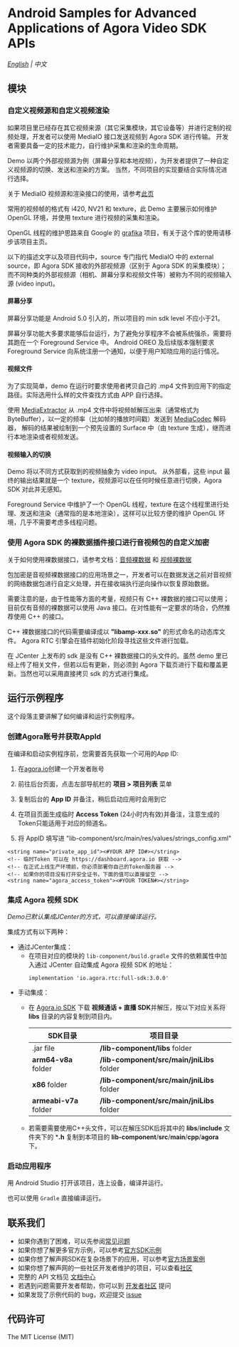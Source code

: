 # Android Samples for Advanced Applications of Agora Video SDK APIs

*[English](README.md) | 中文*

## 模块

### 自定义视频源和自定义视频渲染

如果项目里已经存在其它视频来源（其它采集模块，其它设备等）并进行定制的视频处理，开发者可以使用 MediaIO 接口发送视频到 Agora SDK 进行传输。 开发者需要具备一定的技术能力，自行维护采集和渲染的生命周期。

Demo 以两个外部视频源为例（屏幕分享和本地视频），为开发者提供了一种自定义视频源的切换、发送和渲染的方案。 当然，不同项目的实现要结合实际情况进行选择。

关于 MediaIO 视频源和渲染接口的使用，请参考[此页](https://docs.agora.io/en/Video/custom_video_android?platform=Android)

常用的视频帧的格式有 i420, NV21 和 texture，此 Demo 主要展示如何维护 OpenGL 环境，并使用 texture 进行视频的采集和渲染。

OpenGL 线程的维护思路来自 Google 的 [grafika](https://github.com/google/grafika) 项目，有关于这个库的使用请移步该项目主页。

以下的描述文字以及项目代码中，source 专门指代 MediaIO 中的 external source，即 Agora SDK 接收的外部视频源（区别于 Agora SDK 的采集模块）； 而不同种类的外部视频源（相机、屏幕分享和视频文件等）被称为不同的视频输入源 (video input)。


#### 屏幕分享

屏幕分享功能是 Android 5.0 引入的，所以项目的 min sdk level 不应小于21。

屏幕分享功能大多要求能够后台运行，为了避免分享程序不会被系统强杀，需要将其跑在一个 Foreground Service 中。 Android OREO 及后续版本强制要求 Foreground Service 向系统注册一个通知，以便于用户知晓应用的运行情况。

#### 视频文件

为了实现简单，demo 在运行时要求使用者拷贝自己的 .mp4 文件到应用下的指定路径。实际选用什么样的文件查找方式由 APP 自行选择。

使用 [MediaExtractor](https://developer.android.com/reference/android/media/MediaExtractor) 从 .mp4 文件中将视频帧解压出来（通常格式为 ByteBuffer），以一定的频率（比如帧的播放时间戳）发送到 [MediaCodec](https://developer.android.com/reference/android/media/MediaCodec) 解码器， 解码的结果被绘制到一个预先设置的 Surface 中（由 texture 生成），继而进行本地渲染或者视频发送。

#### 视频输入的切换

Demo 将以不同方式获取到的视频抽象为 video input。 从外部看，这些 input 最终的输出结果就是一个 texture，视频源可以在任何时候任意进行切换，Agora SDK 对此并无感知。

Foreground Service 中维护了一个 OpenGL 线程，texture 在这个线程里进行处理、发送和渲染（通常指的是本地渲染），这样可以比较方便的维护 OpenGL 环境，几乎不需要考虑多线程问题。

### 使用 Agora SDK 的裸数据插件接口进行音视频包的自定义加密

关于如何使用裸数据接口，请参考文档：[音频裸数据](https://docs.agora.io/en/Video/raw_data_audio_android?platform=Android) 和 [视频裸数据](https://docs.agora.io/en/Video/raw_data_video_android?platform=Android)

包加密是音视频裸数据接口的应用场景之一，开发者可以在数据发送之前对音视频的网络数据包进行自定义处理，并在接收端执行逆向操作以恢复原始数据。

需要注意的是，由于性能等方面的考量，视频只有 C++ 裸数据的接口可以使用；目前仅有音频的裸数据可以使用 Java 接口。在对性能有一定要求的场合，仍然推荐使用 C++ 的接口。

C++ 裸数据接口的代码需要编译成以 **"libamp-xxx.so"** 的形式命名的动态库文件。 Agora RTC 引擎会在插件初始化阶段寻找这些文件进行加载。

在 JCenter 上发布的 sdk 是没有 C++ 裸数据接口的头文件的。虽然 demo 里已经上传了相关文件，但若以后有更新，则必须到 Agora 下载页进行下载和覆盖更新。当然也可以采用直接拷贝 sdk 的方式进行集成。

## 运行示例程序

这个段落主要讲解了如何编译和运行实例程序。

### 创建Agora账号并获取AppId

在编译和启动实例程序前，您需要首先获取一个可用的App ID:
1. 在[agora.io](https://dashboard.agora.io/signin/)创建一个开发者账号
2. 前往后台页面，点击左部导航栏的 **项目 > 项目列表** 菜单
3. 复制后台的 **App ID** 并备注，稍后启动应用时会用到它
4. 在项目页面生成临时 **Access Token** (24小时内有效)并备注，注意生成的Token只能适用于对应的频道名。

5. 将 AppID 填写进 "lib-component/src/main/res/values/strings_config.xml"
  ```
  <string name="private_app_id"><#YOUR APP ID#></string>
  <!-- 临时Token 可以在 https://dashboard.agora.io 获取 -->
  <!-- 在正式上线生产环境前，你必须部署你自己的Token服务器 -->
  <!-- 如果你的项目没有打开安全证书，下面的值可以直接留空 -->
  <string name="agora_access_token"><#YOUR TOKEN#></string>
  ```

### 集成 Agora 视频 SDK

*Demo已默认集成JCenter的方式，可以直接编译运行。*

集成方式有以下两种：
  - 通过JCenter集成：
    - 在项目对应的模块的 `lib-component/build.gradle` 文件的依赖属性中加入通过 JCenter 自动集成 Agora 视频 SDK 的地址：
      ```
      implementation 'io.agora.rtc:full-sdk:3.0.0'
      ```
  - 手动集成：
    - 在 [Agora.io SDK](https://www.agora.io/cn/download/) 下载 **视频通话 + 直播 SDK**并解压，按以下对应关系将 **libs** 目录的内容复制到项目内。
      
      SDK目录|项目目录
      ---|---
      .jar file|**/lib-component/libs** folder
      **arm64-v8a** folder|**/lib-component/src/main/jniLibs** folder
      **x86** folder|**/lib-component/src/main/jniLibs** folder
      **armeabi-v7a** folder|**/lib-component/src/main/jniLibs** folder
    - 若需要需要使用C++头文件，可以在解压SDK后将其中的 **libs**/**include** 文件夹下的 ***.h** 复制到本项目的 **lib-component**/**src**/**main**/**cpp**/**agora** 下。


### 启动应用程序

用 Android Studio 打开该项目，连上设备，编译并运行。

也可以使用 `Gradle` 直接编译运行。


## 联系我们

- 如果你遇到了困难，可以先参阅[常见问题](https://docs.agora.io/cn/faq)
- 如果你想了解更多官方示例，可以参考[官方SDK示例](https://github.com/AgoraIO)
- 如果你想了解声网SDK在复杂场景下的应用，可以参考[官方场景案例](https://github.com/AgoraIO-usecase)
- 如果你想了解声网的一些社区开发者维护的项目，可以查看[社区](https://github.com/AgoraIO-Community)
- 完整的 API 文档见 [文档中心](https://docs.agora.io/cn/)
- 若遇到问题需要开发者帮助，你可以到 [开发者社区](https://rtcdeveloper.com/) 提问
- 如果发现了示例代码的 bug，欢迎提交 [issue](https://github.com/AgoraIO/Advanced-Video/issues)

## 代码许可

The MIT License (MIT)
